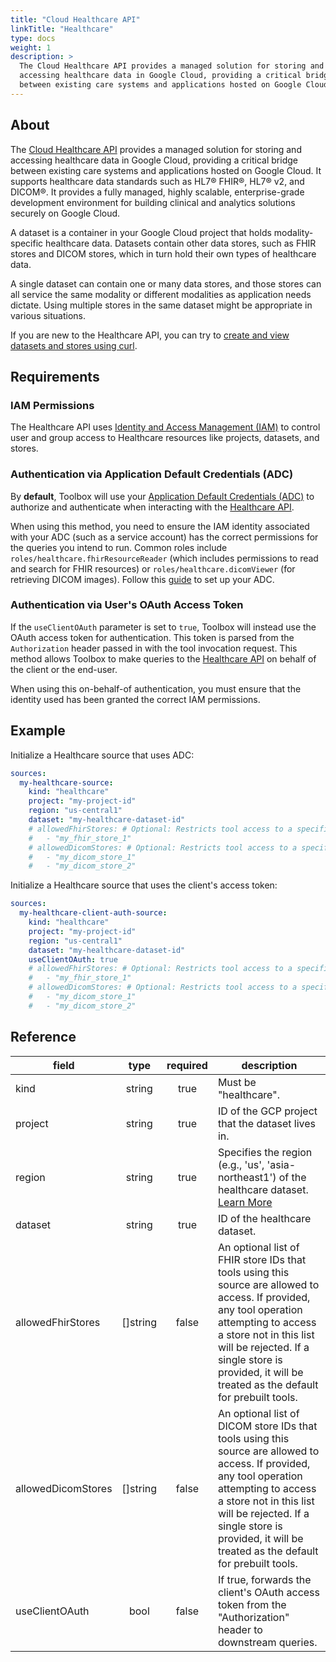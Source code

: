 ```yaml
---
title: "Cloud Healthcare API"
linkTitle: "Healthcare"
type: docs
weight: 1
description: >
  The Cloud Healthcare API provides a managed solution for storing and
  accessing healthcare data in Google Cloud, providing a critical bridge 
  between existing care systems and applications hosted on Google Cloud.
---
```


## About

The [Cloud Healthcare API][healthcare-docs] provides a managed solution
for storing and accessing healthcare data in Google Cloud, providing a
critical bridge between existing care systems and applications hosted on
Google Cloud. It supports healthcare data standards such as HL7® FHIR®,
HL7® v2, and DICOM®. It provides a fully managed, highly scalable,
enterprise-grade development environment for building clinical and analytics
solutions securely on Google Cloud.

A dataset is a container in your Google Cloud project that holds modality-specific
healthcare data. Datasets contain other data stores, such as FHIR stores and DICOM
stores, which in turn hold their own types of healthcare data.

A single dataset can contain one or many data stores, and those stores can all service
the same modality or different modalities as application needs dictate. Using multiple
stores in the same dataset might be appropriate in various situations.

If you are new to the Healthcare API, you can try to
[create and view datasets and stores using curl][healthcare-quickstart-curl].

[healthcare-docs]: https://cloud.google.com/healthcare/docs
[healthcare-quickstart-curl]:
    https://cloud.google.com/healthcare-api/docs/store-healthcare-data-rest

## Requirements

### IAM Permissions

The Healthcare API uses [Identity and Access Management (IAM)][iam-overview] to control
user and group access to Healthcare resources like projects, datasets, and stores.

### Authentication via Application Default Credentials (ADC)

By **default**, Toolbox will use your [Application Default Credentials
(ADC)][adc] to authorize and authenticate when interacting with the
[Healthcare API][healthcare-docs].

When using this method, you need to ensure the IAM identity associated with your
ADC (such as a service account) has the correct permissions for the queries you
intend to run. Common roles include `roles/healthcare.fhirResourceReader` (which includes
permissions to read and search for FHIR resources) or `roles/healthcare.dicomViewer` (for
retrieving DICOM images).
Follow this [guide][set-adc] to set up your ADC.

### Authentication via User's OAuth Access Token

If the `useClientOAuth` parameter is set to `true`, Toolbox will instead use the
OAuth access token for authentication. This token is parsed from the
`Authorization` header passed in with the tool invocation request. This method
allows Toolbox to make queries to the [Healthcare API][healthcare-docs] on behalf of the
client or the end-user.

When using this on-behalf-of authentication, you must ensure that the
identity used has been granted the correct IAM permissions.

[iam-overview]: <https://cloud.google.com/healthcare/docs/access-control>
[adc]: <https://cloud.google.com/docs/authentication#adc>
[set-adc]: <https://cloud.google.com/docs/authentication/provide-credentials-adc>

## Example

Initialize a Healthcare source that uses ADC:

```yaml
sources:
  my-healthcare-source:
    kind: "healthcare"
    project: "my-project-id"
    region: "us-central1"
    dataset: "my-healthcare-dataset-id"
    # allowedFhirStores: # Optional: Restricts tool access to a specific list of FHIR store IDs.
    #   - "my_fhir_store_1"
    # allowedDicomStores: # Optional: Restricts tool access to a specific list of DICOM store IDs.
    #   - "my_dicom_store_1"
    #   - "my_dicom_store_2"
```

Initialize a Healthcare source that uses the client's access token:

```yaml
sources:
  my-healthcare-client-auth-source:
    kind: "healthcare"
    project: "my-project-id"
    region: "us-central1"
    dataset: "my-healthcare-dataset-id"
    useClientOAuth: true
    # allowedFhirStores: # Optional: Restricts tool access to a specific list of FHIR store IDs.
    #   - "my_fhir_store_1"
    # allowedDicomStores: # Optional: Restricts tool access to a specific list of DICOM store IDs.
    #   - "my_dicom_store_1"
    #   - "my_dicom_store_2"
```

## Reference

| **field**          | **type** | **required** | **description**                                                                                                                                                                                                                                                                                                                                                                                                                                                                                                     |
|--------------------|:--------:|:------------:|------------------------------------------------------------------------------------------------------------------------------------------------------------------------------------------------------------------------------------------------------------------------------|
| kind               |  string  |     true     | Must be "healthcare".                                                                                                                                                                                                                                                        |
| project            |  string  |     true     | ID of the GCP project that the dataset lives in.                                                                                                                                                                                                                             |
| region             |  string  |     true     | Specifies the region (e.g., 'us', 'asia-northeast1') of the healthcare dataset. [Learn More](https://cloud.google.com/healthcare-api/docs/regions)                                                                                                                           |
| dataset            |  string  |     true     | ID of the healthcare dataset.                                                                                                                                                                                                                                                |
| allowedFhirStores  | []string |    false     | An optional list of FHIR store IDs that tools using this source are allowed to access. If provided, any tool operation attempting to access a store not in this list will be rejected. If a single store is provided, it will be treated as the default for prebuilt tools.  |
| allowedDicomStores | []string |    false     | An optional list of DICOM store IDs that tools using this source are allowed to access. If provided, any tool operation attempting to access a store not in this list will be rejected. If a single store is provided, it will be treated as the default for prebuilt tools. |
| useClientOAuth     |   bool   |    false     | If true, forwards the client's OAuth access token from the "Authorization" header to downstream queries.                                                                                                                                                                     |
